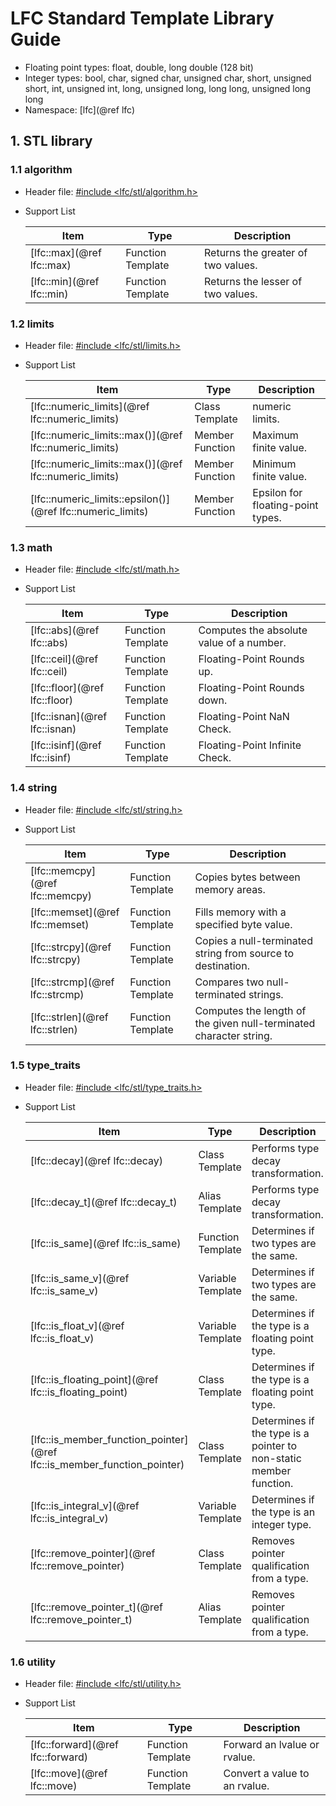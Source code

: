 
# LFC Standard Template Library Guide

- Floating point types: float, double, long double (128 bit)
- Integer types: bool, char, signed char, unsigned char, short, unsigned short, int, unsigned int, long, unsigned long, long long, unsigned long long
- Namespace: [lfc](@ref lfc)

## 1. STL library

### 1.1 algorithm

- Header file: [#include <lfc/stl/algorithm.h>](#)

- Support List

    | Item | Type | Description |
    |---|---|---|
    | [lfc::max](@ref lfc::max)   | Function Template | Returns the greater of two values. |
    | [lfc::min](@ref lfc::min)   | Function Template | Returns the lesser of two values.  |

### 1.2 limits

- Header file: [#include <lfc/stl/limits.h>](#)

- Support List

    | Item | Type | Description |
    |---|---|---|
    | [lfc::numeric_limits](@ref lfc::numeric_limits)   | Class Template  | numeric limits. |
    | [lfc::numeric_limits<int>::max()](@ref lfc::numeric_limits)     | Member Function | Maximum finite value. |
    | [lfc::numeric_limits<int>::max()](@ref lfc::numeric_limits)     | Member Function | Minimum finite value. |
    | [lfc::numeric_limits<int>::epsilon()](@ref lfc::numeric_limits) | Member Function | Epsilon for floating-point types. |

### 1.3 math

- Header file: [#include <lfc/stl/math.h>](#)

- Support List

    | Item | Type | Description |
    |---|---|---|
    | [lfc::abs](@ref lfc::abs)                     | Function Template  | Computes the absolute value of a number. |
    | [lfc::ceil](@ref lfc::ceil)                   | Function Template  | Floating-Point Rounds up. |
    | [lfc::floor](@ref lfc::floor)                 | Function Template  | Floating-Point Rounds down. |
    | [lfc::isnan](@ref lfc::isnan)                 | Function Template  | Floating-Point NaN Check. |
    | [lfc::isinf](@ref lfc::isinf)                 | Function Template  | Floating-Point Infinite Check. |

### 1.4 string

- Header file: [#include <lfc/stl/string.h>](#)

- Support List

    | Item | Type | Description |
    |---|---|---|
    | [lfc::memcpy](@ref lfc::memcpy)                       | Function Template    | Copies bytes between memory areas.  |
    | [lfc::memset](@ref lfc::memset)                       | Function Template    | Fills memory with a specified byte value.  |
    | [lfc::strcpy](@ref lfc::strcpy)                       | Function Template    | Copies a null-terminated string from source to destination. |
    | [lfc::strcmp](@ref lfc::strcmp)                       | Function Template    | Compares two null-terminated strings. |
    | [lfc::strlen](@ref lfc::strlen)                       | Function Template    | Computes the length of the given null-terminated character string. |


### 1.5 type_traits

- Header file: [#include <lfc/stl/type_traits.h>](#)

- Support List

    | Item | Type | Description |
    |---|---|---|
    | [lfc::decay](@ref lfc::decay)                         | Class Template    | Performs type decay transformation. |
    | [lfc::decay_t](@ref lfc::decay_t)                     | Alias Template    | Performs type decay transformation. |
    | [lfc::is_same](@ref lfc::is_same)                     | Function Template | Determines if two types are the same. |
    | [lfc::is_same_v](@ref lfc::is_same_v)                 | Variable Template | Determines if two types are the same. |
    | [lfc::is_float_v](@ref lfc::is_float_v)               | Variable Template | Determines if the type is a floating point type. |
    | [lfc::is_floating_point](@ref lfc::is_floating_point) | Class Template    | Determines if the type is a floating point type. |
    | [lfc::is_member_function_pointer](@ref lfc::is_member_function_pointer)   | Class Template | Determines if the type is a pointer to non-static member function. |
    | [lfc::is_integral_v](@ref lfc::is_integral_v)         | Variable Template | Determines if the type is an integer type. |
    | [lfc::remove_pointer](@ref lfc::remove_pointer)       | Class Template    | Removes pointer qualification from a type. |
    | [lfc::remove_pointer_t](@ref lfc::remove_pointer_t)   | Alias Template    | Removes pointer qualification from a type. |
  
### 1.6 utility

- Header file: [#include <lfc/stl/utility.h>](#)

- Support List

    | Item | Type | Description |
    |---|---|---|
    | [lfc::forward](@ref lfc::forward)                    | Function Template    | Forward an lvalue or rvalue.  |
    | [lfc::move](@ref lfc::move)                          | Function Template    | Convert a value to an rvalue. |

